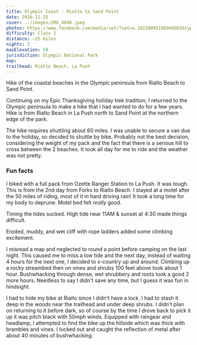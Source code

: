 ```yaml
---
title: Olympic Coast - Rialto to Sand Point
date: 2016-11-25
cover: ../images/IMG_4048.jpeg
photos: https://www.facebook.com/media/set/?set=a.10210095196948865&type=1&l=a3db20248f
difficulty: Class 2
distance: ~25 miles
nights: 3
maxElevation: 50
jurisdiction: Olympic National Park
map:
trailhead: Rialto Beach, La Push
---
```


Hike of the coastal beaches in the Olympic peninsula from Rialto Beach to Sand
Point.

Continuing on my Epic Thanksgiving holiday trek tradition, I returned to the
Olympic peninsula to make a hike that I had wanted to do for a few years.  Hike
is from Rialto Beach in La Push north to Sand Point at the northern edge of the
park.

The hike requires shuttling about 60 miles.  I was unable to secure a van due
to the holiday, so decided to shuttle by bike.  Probably not the best
decision, considering the weight of my pack and the fact that there is
a serious hill to cross between the 2 beaches.  It took all day for me to ride
and the weather was not pretty.

### Fun facts

I biked with a full pack from Ozette Ranger Station to La Push. It was tough.
This is from the 2nd day from Forks to Rialto Beach. I stayed at a motel after
the 50 miles of riding, most of it in hard driving rain!  It took a long time
for my body to deprune.  Motel bed felt *really* good.

Timing the tides sucked. High tide near 11AM & sunset at 4:30 made things difficult.

Eroded, muddy, and wet cliff with rope ladders added some climbing excitement.

I misread a map and neglected to round a point before camping on the last
night.  This caused me to miss a low tide and the next day, instead of waiting
4 hours for the next one, I decided to x-country up and around.  Climbing
up a rocky streambed then on vines and shrubs 100 feet above took about 1 hour.  Bushwhacking through
dense, wet shrubbery and roots took a good 2 more hours.  Needless to say
I didn't save any time, but I guess it was fun in hindsight.

I had to hide my bike at Rialto since I didn't have a lock.  I had to stash it
deep in the woods near the trailhead and under deep shrubs.  I didn't plan on
returning to it before dark, so of course by the time I drove back to pick it
up it was pitch black with 50mph winds.  Equipped with raingear and headlamp,
I attempted to find the bike up the hillside which was thick with brambles and
vines.  I lucked out and caught the reflection of metal after about 40 minutes
of bushwhacking.



